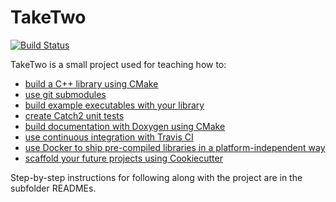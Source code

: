 # TakeTwo
[![Build Status](https://travis-ci.com/jeffmm/take_two.svg?branch=master)](https://travis-ci.com/jeffmm/take_two)

TakeTwo is a small project used for teaching how to:
* [build a C++ library using CMake](v1-cmake-intro)
* [use git submodules](v2-submodules)
* [build example executables with your library](v3-examples)
* [create Catch2 unit tests](v4-unit-tests)
* [build documentation with Doxygen using CMake](v5-documentation)
* [use continuous integration with Travis CI](v6-continuous-integration)
* [use Docker to ship pre-compiled libraries in a platform-independent way](v7-docker)
* [scaffold your future projects using Cookiecutter](v8-cookiecutter)

Step-by-step instructions for following along with the project are in the subfolder READMEs.
